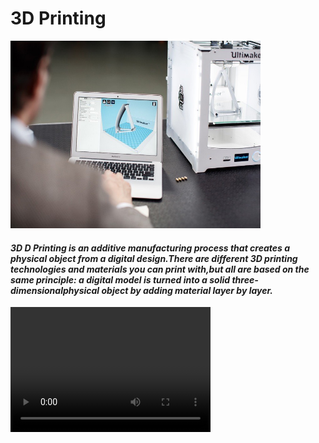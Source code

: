 #                                                     3D Printing
<img src="Ultimaker-2-Plus-Cura.jpg" height="300" width="400" >   
    
#### _3D D Printing is an additive manufacturing process that creates a physical object from a digital design.There are different 3D printing technologies and materials you can print with,but all are based on the same principle: a digital model is turned into a solid three-dimensionalphysical object by adding material layer by layer._

<video src="hero_loop_alpha.webm"  width="320" height="200" controls preload>
    
  
##  How does 3D printing work?

#### _Every 3D print starts as a digital 3D design file – like a blueprint – for a physical object. Trying to print without a design file is like trying to print a document on a sheet of paper without a text file. This design file is sliced into thin layers which is then sent to the 3D printer._

 <video src="teleport-animation.webm"  width="320" height="200" controls preload>

 #### _From here on the printing process varies by technology, starting from desktop printers that melt a plastic material and lay it down onto a print platform to large industrial machines that use a laser to selectively melt metal powder at high temperatures. The printing can take hours to complete depending on the size, and the printed objects are often post-processed to reach the desired finish._

.
  
